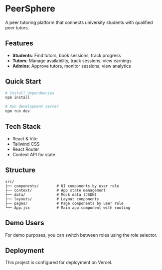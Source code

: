 # PeerSphere

A peer tutoring platform that connects university students with qualified peer tutors.

## Features

- **Students**: Find tutors, book sessions, track progress
- **Tutors**: Manage availability, track sessions, view earnings
- **Admins**: Approve tutors, monitor sessions, view analytics

## Quick Start

```bash
# Install dependencies
npm install

# Run development server
npm run dev
```

## Tech Stack

- React & Vite
- Tailwind CSS
- React Router
- Context API for state

## Structure

```
src/
├── components/        # UI components by user role
├── context/           # App state management
├── data/              # Mock data (JSON)
├── layouts/           # Layout components
├── pages/             # Page components by user role
└── App.jsx            # Main app component with routing
```

## Demo Users

For demo purposes, you can switch between roles using the role selector.

## Deployment

This project is configured for deployment on Vercel.